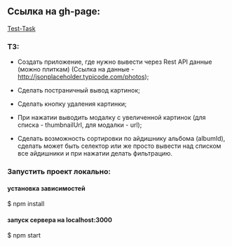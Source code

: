 
## Ссылка на gh-page:
[Test-Task](https://charlesmickey.github.io/test-task-av/) 

### ТЗ:

- Создать приложение, где нужно вывести через Rest API данные (можно плиткам) 
(Ссылка на данные - http://jsonplaceholder.typicode.com/photos);

- Сделать постраничный вывод картинок;

- Сделать кнопку удаления картинки;

- При нажатии выводить модалку с увеличенной картинок (для списка - thumbnailUrl, для модалки - url);

- Сделать возможность сортировки по айдишнику альбома (albumId), 
сделать может быть селектор или же просто вывести над списком все айдишники и при нажатии делать фильтрацию.

### Запустить проект локально:

#### установка зависимостей
$ npm install

#### запуск сервера на localhost:3000
$ npm start


